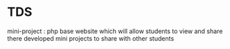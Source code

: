 # TDS
mini-project : php base website which will allow students to view and share there developed mini projects to share with other students
